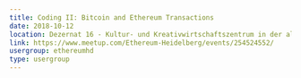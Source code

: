 ```yaml
---
title: Coding II: Bitcoin and Ethereum Transactions
date: 2018-10-12
location: Dezernat 16 - Kultur- und Kreativwirtschaftszentrum in der alten Feuerwache, Heidelberg
link: https://www.meetup.com/Ethereum-Heidelberg/events/254524552/
usergroup: ethereumhd
type: usergroup
---
```

